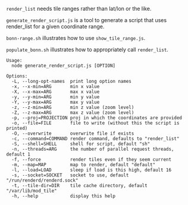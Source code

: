 `render_list` needs tile ranges rather than lat/lon or the like.

`generate_render_script.js` is a tool to generate a script that uses render_list for a given coordinate range.

`bonn-range.sh` illustrates how to use `show_tile_range.js`.

`populate_bonn.sh` illustrates how to appropriately call `render_list`.

    Usage:
      node generate_render_script.js [OPTION]

    Options:
      -L, --long-opt-names  print long option names
      -x, --x-min=ARG       min x value
      -X, --x-max=ARG       max x value
      -y, --y-min=ARG       min y value
      -Y, --y-max=ARG       max y value
      -z, --z-min=ARG       min z value (zoom level)
      -Z, --z-max=ARG       max z value (zoom level)
      -p, --proj=PROJECTION proj in which the coordinates are provided
      -o, --file=FILE       file to write (without this the script is printed)
      -O, --overwrite       overwrite file if exists
      -c, --command=COMMAND render command, defaults to "render_list"
      -S, --shell=SHELL     shell for script, default "sh"
      -n, --threads=ARG     the number of parallel request threads, default 1
      -f, --force           render tiles even if they seem current
      -m, --map=MAP         map to render, default "default"
      -l, --load=LOAD       sleep if load is this high, default 16
      -s, --socket=SOCKET   socket to use, default "/run/renderd/renderd.sock"
      -t, --tile-dir=DIR    tile cache directory, default "/var/lib/mod_tile"
      -h, --help            display this help